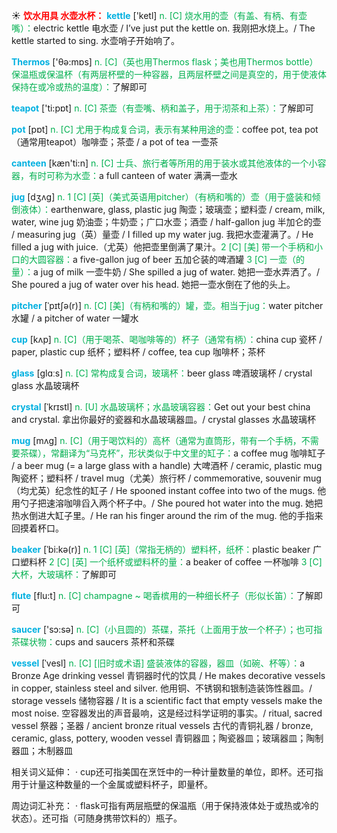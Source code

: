 ☀ <font color="red">**饮水用具 水壶水杯：**</font>
<font color="sky blue">**kettle**</font> ['ketl] 
<font color="#00b050">n. [C] 烧水用的壶（有盖、有柄、有壶嘴）：</font>electric kettle 电水壶 / I’ve just put the kettle on. 我刚把水烧上。/ The kettle started to sing. 水壶哨子开始响了。

<font color="sky blue">**Thermos**</font> ['θə:mɒs] 
<font color="#00b050">n. [C]（英也用Thermos flask；美也用Thermos bottle）保温瓶或保温杯（有两层杯壁的一种容器，且两层杯壁之间是真空的，用于使液体保持在或冷或热的温度）：</font>了解即可

<font color="sky blue">**teapot**</font> ['ti:pɒt] 
<font color="#00b050">n. [C] 茶壶（有壶嘴、柄和盖子，用于沏茶和上茶）：</font>了解即可

<font color="sky blue">**pot**</font> [pɒt] 
<font color="#00b050">n. [C] 尤用于构成复合词，表示有某种用途的壶：</font>coffee pot, tea pot（通常用teapot）咖啡壶；茶壶 / a pot of tea 一壶茶

<font color="sky blue">**canteen**</font> [kæn'ti:n] 
<font color="#00b050">n. [C] 士兵、旅行者等所用的用于装水或其他液体的一个小容器，有时可称为水壶：</font>a full canteen of water 满满一壶水
                     
<font color="sky blue">**jug**</font> [dʒʌg]
<font color="#00b050">n. 1 [C] [英]（美式英语用pitcher）（有柄和嘴的）壶（用于盛装和倾倒液体）：</font>earthenware, glass, plastic jug 陶壶；玻璃壶；塑料壶 / cream, milk, water, wine jug 奶油壶；牛奶壶；广口水壶；酒壶 / half-gallon jug 半加仑的壶 / measuring jug（英）量壶 / I filled up my water jug. 我把水壶灌满了。/ He filled a jug with juice.（尤英）他把壶里倒满了果汁。<font color="#00b050">2 [C] [美] 带一个手柄和小口的大圆容器：</font>a five-gallon jug of beer 五加仑装的啤酒罐 <font color="#00b050">3 [C] 一壶（的量）：</font>a jug of milk 一壶牛奶 / She spilled a jug of water. 她把一壶水弄洒了。/ She poured a jug of water over his head. 她把一壶水倒在了他的头上。

<font color="sky blue">**pitcher**</font> [ˈpɪtʃə(r)]
<font color="#00b050">n. [C] [美]（有柄和嘴的）罐，壶。相当于jug：</font>water pitcher 水罐 / a pitcher of water 一罐水

<font color="sky blue">**cup**</font> [kʌp] 
<font color="#00b050">n. [C]（用于喝茶、喝咖啡等的）杯子（通常有柄）：</font>china cup 瓷杯 / paper, plastic cup 纸杯；塑料杯 / coffee, tea cup 咖啡杯；茶杯

<font color="sky blue">**glass**</font> [ɡlɑːs] 
<font color="#00b050">n. [C] 常构成复合词，玻璃杯：</font>beer glass 啤酒玻璃杯 / crystal glass 水晶玻璃杯
           
<font color="sky blue">**crystal**</font> [ˈkrɪstl]
<font color="#00b050">n. [U] 水晶玻璃杯；水晶玻璃容器：</font>Get out your best china and crystal. 拿出你最好的瓷器和水晶玻璃器皿。/ crystal glasses 水晶玻璃杯
 
<font color="sky blue">**mug**</font> [mʌg]
<font color="#00b050">n. [C]（用于喝饮料的）高杯（通常为直筒形，带有一个手柄，不需要茶碟），常翻译为“马克杯”，形状类似于中文里的缸子：</font>a coffee mug 咖啡缸子 / a beer mug (= a large glass with a handle) 大啤酒杯 / ceramic, plastic mug 陶瓷杯；塑料杯 / travel mug（尤美）旅行杯 / commemorative, souvenir mug（均尤英）纪念性的缸子 / He spooned instant coffee into two of the mugs. 他用勺子把速溶咖啡舀入两个杯子中。/ She poured hot water into the mug. 她把热水倒进大缸子里。/ He ran his finger around the rim of the mug. 他的手指来回摸着杯口。

<font color="sky blue">**beaker**</font> [ˈbi:kə(r)]
<font color="#00b050">n. 1 [C] [英]（常指无柄的）塑料杯，纸杯：</font>plastic beaker 广口塑料杯 <font color="#00b050">2 [C] [英] 一个纸杯或塑料杯的量：</font>a beaker of coffee 一杯咖啡 <font color="#00b050">3 [C] 大杯，大玻璃杯：</font>了解即可

<font color="sky blue">**flute**</font> [flu:t]
<font color="#00b050">n. [C] champagne ~ 喝香槟用的一种细长杯子（形似长笛）：</font>了解即可

<font color="sky blue">**saucer**</font> ['sɔ:sə] 
<font color="#00b050">n. [C]（小且圆的）茶碟，茶托（上面用于放一个杯子）；也可指茶碟状物：</font>cups and saucers 茶杯和茶碟
           
<font color="sky blue">**vessel**</font> [ˈvesl]
<font color="#00b050">n. [C] [旧时或术语] 盛装液体的容器，器皿（如碗、杯等）：</font>a Bronze Age drinking vessel 青铜器时代的饮具 / He makes decorative vessels in copper, stainless steel and silver. 他用铜、不锈钢和银制造装饰性器皿。/ storage vessels 储物容器 / It is a scientific fact that empty vessels make the most noise. 空容器发出的声音最响，这是经过科学证明的事实。/ ritual, sacred vessel 祭器；圣器 / ancient bronze ritual vessels 古代的青铜礼器 / bronze, ceramic, glass, pottery, wooden vessel 青铜器皿；陶瓷器皿；玻璃器皿；陶制器皿；木制器皿

相关词义延伸：
· cup还可指美国在烹饪中的一种计量数量的单位，即杯。还可指用于计量这种数量的一个金属或塑料杯子，即量杯。

周边词汇补充：
· flask可指有两层瓶壁的保温瓶（用于保持液体处于或热或冷的状态）。还可指（可随身携带饮料的）瓶子。
